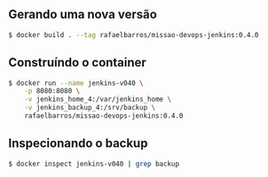 ## Gerando uma nova versão

```sh
$ docker build . --tag rafaelbarros/missao-devops-jenkins:0.4.0
```

## Construíndo o container

```sh
$ docker run --name jenkins-v040 \
    -p 8080:8080 \
    -v jenkins_home_4:/var/jenkins_home \
    -v jenkins_backup_4:/srv/backup \
    rafaelbarros/missao-devops-jenkins:0.4.0
```

## Inspecionando o backup

```sh
$ docker inspect jenkins-v040 | grep backup
```

